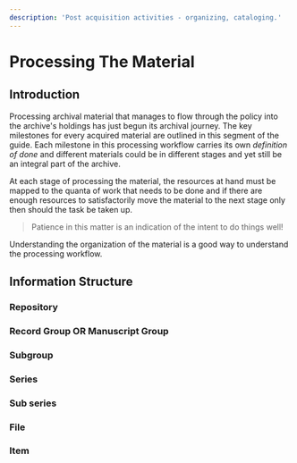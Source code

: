 ```yaml
---
description: 'Post acquisition activities - organizing, cataloging.'
---
```


# Processing The Material

## Introduction

Processing archival material that manages to flow through the policy into the archive's holdings has just begun its archival journey. The key milestones for every acquired material are outlined in this segment of the guide. Each milestone in this processing workflow carries its own _definition of done_ and different materials could be in different stages and yet still be an integral part of the archive.

At each stage of processing the material, the resources at hand must be mapped to the quanta of work that needs to be done and if there are enough resources to satisfactorily move the material to the next stage only then should the task be taken up. 

> Patience in this matter is an indication of the intent to do things well!

Understanding the organization of the material is a good way to understand the processing workflow. 

## Information Structure

### Repository

### Record Group OR Manuscript Group

### Subgroup

### Series

### Sub series

### File

### Item




